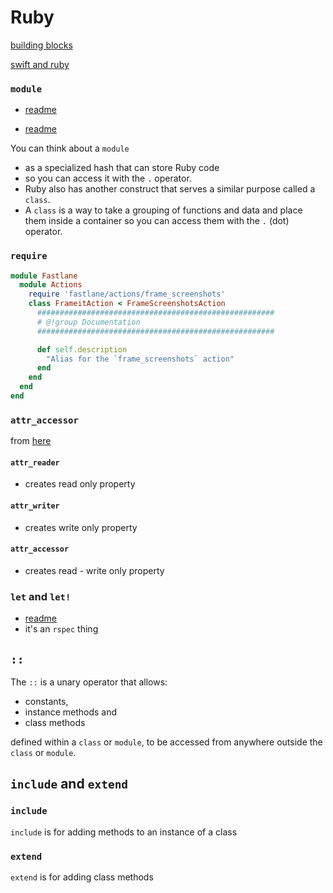 # Ruby

[building blocks](https://yehudakatz.com/2010/02/07/the-building-blocks-of-ruby/)

[swift and ruby](http://khanlou.com/2016/08/my-least-favorite-thing-about-swift/)


### `module`
* [readme](https://learnrubythehardway.org/book/ex40.html)

* [readme](https://ruby-doc.org/core-2.6/Module.html)

You can think about a `module` 
* as a specialized hash that can store Ruby code
* so you can access it with the `.` operator. 
* Ruby also has another construct
that serves a similar purpose called a `class`. 
* A `class` is a way to take a grouping of functions and data and place them inside a container so you can access them with the `.` (dot) operator.



### `require`

```ruby
module Fastlane
  module Actions
    require 'fastlane/actions/frame_screenshots'
    class FrameitAction < FrameScreenshotsAction
      #####################################################
      # @!group Documentation
      #####################################################

      def self.description
        "Alias for the `frame_screenshots` action"
      end
    end
  end
end
```

### `attr_accessor`
from [here](https://stackoverflow.com/questions/4370960/what-is-attr-accessor-in-ruby)

#### `attr_reader`
* creates read only property

#### `attr_writer`
* creates write only property

#### `attr_accessor`
* creates read - write only property

### `let` and `let!`
* [readme](http://www.betterspecs.org/#let)
* it's an `rspec` thing

## `::`

The `::` is a unary operator that allows: 
* constants, 
* instance methods and 
* class methods 

defined within a `class` or `module`, to be accessed from anywhere outside
the `class` or `module`.

## `include` and `extend`

### `include`

`include` is for adding methods to an instance of a class

### `extend`

`extend` is for adding class methods